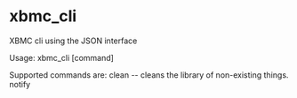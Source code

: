 xbmc_cli
========

XBMC cli using the JSON interface


Usage: xbmc_cli [command]

Supported commands are:
  clean                    -- cleans the library of non-existing things.
  notify <title> <message> -- Send notification.
  ping                     -- sends a jsonrpc ping to the specificed host
  reboot                   -- Reboots the system
  scantv                   -- Scans for new TV episodes (broken currently)
  scanmovies               -- Scans for new movies. (broken currently)
  scan <path>              -- Scans a specific path. (doesn't take path)
  sendtext <string>        -- Sends quoted text as input
  suspend                  -- Put system into suspend mode
  wake                     -- Sends Wake-on-LAN magic packet
  Use quotes around strings with spaces and such.
Config File:
  xbmc_config file format (put this in $HOME/.xbmc_config):
  [default]
  host = your.ip.addr
  port = 9090
  tv_path = smb://path/to/tv/
  movie_path = /path/to/movies
  music_path = /path/to/music
  # for WOL function
  mac_addr = 00:01:23:45:67:89  
  bcast_addr = your.network.bcast.addr (ex. 192.168.1.255)
  bcast_port = your.xbmc.wol.port # mine seems to prefer 9, ymmv
